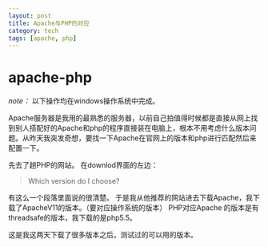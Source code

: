 ```yaml
---
layout: post
title: Apache与PHP的对应
category: tech
tags: [apache, php]
---
```


# apache-php  

*note：*
以下操作均在windows操作系统中完成。

Apache服务器是我用的最熟悉的服务器，以前自己拍值得时候都是直接从网上找到别人搭配好的Apache和php的程序直接装在电脑上，根本不用考虑什么版本问题。从昨天我突发奇想，要找一下Apache在官网上的版本和php进行匹配然后来配置一下。

先去了趟PHP的网站。
在downlod界面的左边：

 > Which version do I choose? 

有这么一个段落里面说的很清楚。
于是我从他推荐的网站进去下载Apache，我下载了ApacheV11的版本。（要对应操作系统的版本）
PHP对应Apache 的版本是有threadsafe的版本，我下载的是php5.5。

这是我这两天下载了很多版本之后，测试过的可以用的版本。
